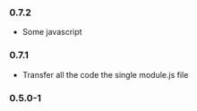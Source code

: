 ### 0.7.2

- Some javascript

### 0.7.1

- Transfer all the code the single module.js file

### 0.5.0-1
